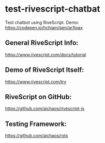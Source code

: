 # test-rivescript-chatbat
Test chatbot using RiveScript. Demo: https://codepen.io/hchiam/pen/arXpax

## General RiveScript Info:
https://www.rivescript.com/docs/tutorial

## Demo of RiveScript Itself:
https://www.rivescript.com/try

## RiveScript on GitHub:
https://github.com/aichaos/rivescript-js

## Testing Framework:
https://github.com/aichaos/rsts
